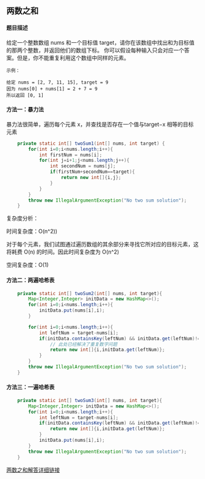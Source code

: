 
## 两数之和

#### 题目描述
给定一个整数数组 nums 和一个目标值 target，请你在该数组中找出和为目标值的那两个整数，并返回他们的数组下标。
你可以假设每种输入只会对应一个答案。但是，你不能重复利用这个数组中同样的元素。
     
    示例：
    
    给定 nums = [2, 7, 11, 15], target = 9
    因为 nums[0] + nums[1] = 2 + 7 = 9
    所以返回 [0, 1]
    
#### 方法一：暴力法

暴力法很简单，遍历每个元素 x，并查找是否存在一个值与target−x 相等的目标元素

```java
    private static int[] twoSum1(int[] nums, int target) {
        for(int i=0;i<nums.length;i++){
            int firstNum = nums[i];
            for(int j=i+1;j<nums.length;j++){
                int secondNum = nums[j];
                if(firstNum+secondNum==target){
                    return new int[]{i,j};
                }
            }
        }
        throw new IllegalArgumentException("No two sum solution");
    }
```
复杂度分析：

时间复杂度：O(n^2))

对于每个元素，我们试图通过遍历数组的其余部分来寻找它所对应的目标元素，这将耗费 O(n) 的时间。因此时间复杂度为 O(n^2)

空间复杂度：O(1)

#### 方法二：两遍哈希表

```java
    private static int[] twoSum2(int[] nums, int target){
        Map<Integer,Integer> initData = new HashMap<>();
        for(int i=0;i<nums.length;i++){
            initData.put(nums[i],i);
        }

        for(int i=0;i<nums.length;i++){
            int leftNum = target-nums[i];
            if(initData.containsKey(leftNum) && initData.get(leftNum)!=i){
                // 此处已经解决了重复数字问题
                return new int[]{i,initData.get(leftNum)};
            }
        }
        throw new IllegalArgumentException("No two sum solution");
    }
```


#### 方法三：一遍哈希表

```java
    private static int[] twoSum3(int[] nums, int target){
        Map<Integer,Integer> initData = new HashMap<>();
        for(int i=0;i<nums.length;i++){
            int leftNum = target-nums[i];
            if(initData.containsKey(leftNum) && initData.get(leftNum)!=i){
                return new int[]{i,initData.get(leftNum)};
            }
            initData.put(nums[i],i);
        }
        throw new IllegalArgumentException("No two sum solution");
    }
```

[两数之和解答详细链接](https://leetcode-cn.com/problems/two-sum/solution/liang-shu-zhi-he-by-leetcode-2/)